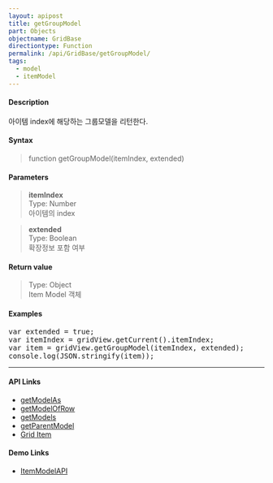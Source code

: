 ```yaml
---
layout: apipost
title: getGroupModel
part: Objects
objectname: GridBase
directiontype: Function
permalink: /api/GridBase/getGroupModel/
tags:
  - model
  - itemModel
---
```



#### Description

 아이템 index에 해당하는 그룹모델을 리턴한다.   

#### Syntax

> function getGroupModel(itemIndex, extended)  

#### Parameters

> **itemIndex**  
> Type: Number  
> 아이템의 index  

> **extended**  
> Type: Boolean  
> 확장정보 포함 여부  

#### Return value

> Type: Object  
> Item Model 객체  

#### Examples 

<pre class="prettyprint">
var extended = true;
var itemIndex = gridView.getCurrent().itemIndex;
var item = gridView.getGroupModel(itemIndex, extended);
console.log(JSON.stringify(item));
</pre>

---

#### API Links

* [getModelAs](/api/GridBase/getModelAs)
* [getModelOfRow](/api/GridBase/getModelOfRow)
* [getModels](/api/GridBase/getModels)
* [getParentModel](/api/GridBase/getParentModel)   
* [Grid Item](/api/features/Grid%20Item/)  

#### Demo Links

* [ItemModelAPI](http://demo.realgrid.com/RowGroup/ItemModelApi)